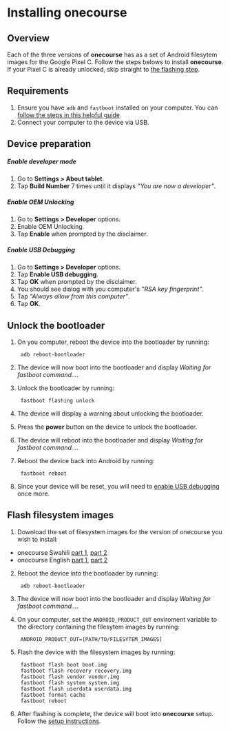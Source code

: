 # Installing onecourse

## Overview
Each of the three versions of **onecourse** has as a set of Android filesytem images for the Google Pixel C. Follow the steps belows to install **onecourse**. If your Pixel C is already unlocked, skip straight to [the flashing step](#flash-filesystem-images).

## Requirements
1. Ensure you have `adb` and `fastboot` installed on your computer. You can [follow the steps in this helpful guide](https://www.androidpit.com/how-to-install-adb-and-fastboot).
2. Connect your computer to the device via USB.


## Device preparation

##### Enable developer mode
1. Go to **Settings > About tablet**.
2. Tap **Build Number** 7 times until it displays _"You are now a developer"_.


##### Enable OEM Unlocking
1. Go to **Settings > Developer** options.
2. Enable OEM Unlocking.
3. Tap **Enable** when prompted by the disclaimer.

##### Enable USB Debugging
1. Go to **Settings > Developer** options.
2. Tap **Enable USB debugging**.
3. Tap **OK** when prompted by the disclaimer.
4. You should see dialog with you computer's _"RSA key fingerprint"_.
5. Tap _"Always allow from this computer"_.
6. Tap **OK**.

## Unlock the bootloader
1. On you computer, reboot the device into the bootloader by running:

        adb reboot-bootloader
 
2. The device will now boot into the bootloader and display _Waiting for fastboot command…_.

3. Unlock the bootloader by running:
 
        fastboot flashing unlock

4. The device will display a warning about unlocking the bootloader.
5. Press the **power** button on the device to unlock the bootloader.
6. The device will reboot into the bootloader and display _Waiting for fastboot command…_.
7. Reboot the device back into Android by running:
 
        fastboot reboot

8. Since your device will be reset, you will need to [enable USB debugging](#enable-usb-debugging) once more.



## Flash filesystem images

1. Download the set of filesystem images for the version of onecourse you wish to install:
 - onecourse Swahili [part 1](releases/download/v1.5.0/onecourse-swahili-v1.5.0.tar.gz), [part 2](releases/download/v1.5.0/onecourse-swahili-v1.5.0.tar.gz)
 - onecourse English [part 1](releases/download/v1.5.0/onecourse-english-v1.5.0.tar.gz), [part 2](releases/download/v1.5.0/onecourse-english-v1.5.0.tar.gz)

2. Reboot the device into the bootloader by running:
 
        adb reboot-bootloader
 
3. The device will now boot into the bootloader and display _Waiting for fastboot command…_.


4. On your computer, set the `ANDROID_PRODUCT_OUT` enviroment variable to the directory containing the filesytem images by running:
 
        ANDROID_PRODUCT_OUT=[PATH/TO/FILESYTEM_IMAGES]

5. Flash the device with the filesystem images by running:

        fastboot flash boot boot.img
        fastboot flash recovery recovery.img
        fastboot flash vendor vendor.img
        fastboot flash system system.img
        fastboot flash userdata userdata.img
        fastboot format cache
        fastboot reboot


6. After flashing is complete, the device will boot into **onecourse** setup. Follow the [setup instructions](SETUP.md).
